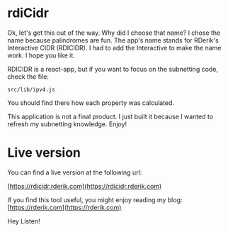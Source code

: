 # rdiCidr

Ok, let's get this out of the way. Why did I choose that name? I chose the name because palindromes are fun. The app's name stands for RDerik's Interactive  CIDR (RDICIDR). I had to add the Interactive to make the name work. I hope you like it.

RDICIDR is a react-app, but if you want to focus on the subnetting code, check the file: 

```
src/lib/ipv4.js
```  

You should find there how each property was calculated.

This application is not a final product. I just built it because I wanted to refresh my subnetting knowledge. Enjoy!

# Live version  

You can find a live version at the following url:

[https://rdicidr.rderik.com](https://rdicidr.rderik.com)

If you find this tool useful, you might enjoy reading my blog: [https://rderik.com](https://rderik.com)

Hey Listen!
